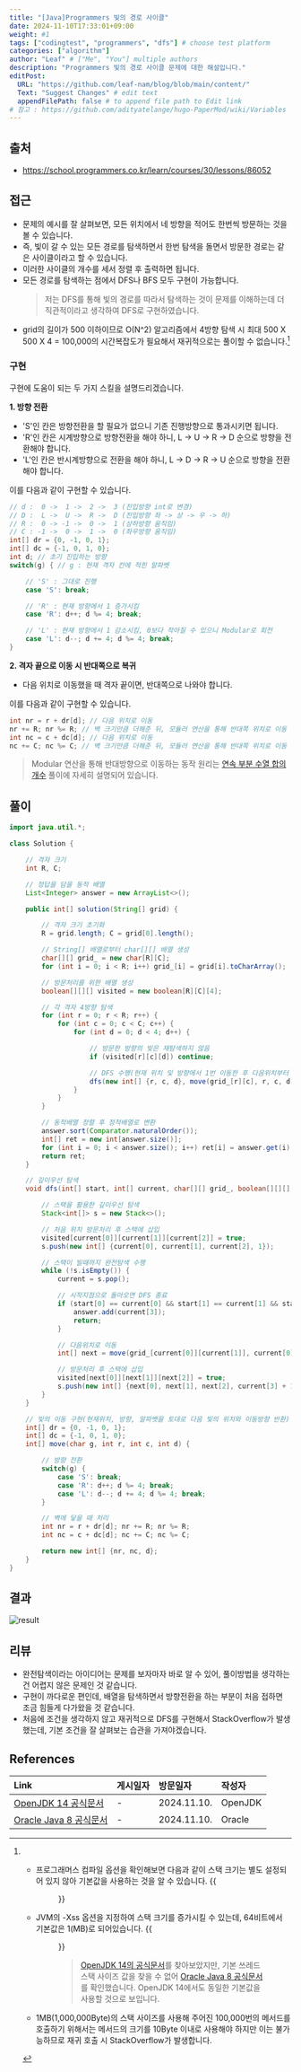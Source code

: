 ```yaml
---
title: "[Java]Programmers 빛의 경로 사이클"
date: 2024-11-10T17:33:01+09:00
weight: #1
tags: ["codingtest", "programmers", "dfs"] # choose test platform
categories: ["algorithm"]
author: "Leaf" # ["Me", "You"] multiple authors
description: "Programmers 빛의 경로 사이클 문제에 대한 해설입니다."
editPost:
  URL: "https://github.com/leaf-nam/blog/blob/main/content/"
  Text: "Suggest Changes" # edit text
  appendFilePath: false # to append file path to Edit link
# 참고 : https://github.com/adityatelange/hugo-PaperMod/wiki/Variables
---
```


## 출처

- https://school.programmers.co.kr/learn/courses/30/lessons/86052

## 접근

- 문제의 예시를 잘 살펴보면, 모든 위치에서 네 방향을 적어도 한번씩 방문하는 것을 볼 수 있습니다.
- 즉, 빛이 갈 수 있는 모든 경로를 탐색하면서 한번 탐색을 돌면서 방문한 경로는 같은 사이클이라고 할 수 있습니다.
- 이러한 사이클의 개수를 세서 정렬 후 출력하면 됩니다.
- 모든 경로를 탐색하는 점에서 DFS나 BFS 모두 구현이 가능합니다.
  > 저는 DFS를 통해 빛의 경로를 따라서 탐색하는 것이 문제를 이해하는데 더 직관적이라고 생각하여 DFS로 구현하였습니다.
- grid의 길이가 500 이하이므로 O(N^2) 알고리즘에서 4방향 탐색 시 최대 500 X 500 X 4 = 100,000의 시간복잡도가 필요해서 재귀적으로는 풀이할 수 없습니다.[^1]

### 구현

구현에 도움이 되는 두 가지 스킬을 설명드리겠습니다.

**1. 방향 전환**

- 'S'인 칸은 방향전환을 할 필요가 없으니 기존 진행방향으로 통과시키면 됩니다.
- 'R'인 칸은 시계방향으로 방향전환을 해야 하니, L -> U -> R -> D 순으로 방향을 전환해야 합니다.
- 'L'인 칸은 반시계방향으로 전환을 해야 하니, L -> D -> R -> U 순으로 방향을 전환해야 합니다.

이를 다음과 같이 구현할 수 있습니다.

```java
// d :  0 ->  1 ->  2 ->  3 (진입방향 int로 변경)
// D :  L ->  U ->  R ->  D (진입방향 좌 -> 상 -> 우 -> 하)
// R :  0 -> -1 ->  0 ->  1 (상하방향 움직임)
// C : -1 ->  0 ->  1 ->  0 (좌우방향 움직임)
int[] dr = {0, -1, 0, 1};
int[] dc = {-1, 0, 1, 0};
int d; // 초기 진입하는 방향
switch(g) { // g : 현재 격자 칸에 적힌 알파벳

    // 'S' : 그대로 진행
    case 'S': break;

    // 'R' : 현재 방향에서 1 증가시킴
    case 'R': d++; d %= 4; break;

    // 'L' : 현재 방향에서 1 감소시킴, 0보다 작아질 수 있으니 Modular로 회전
    case 'L': d--; d += 4; d %= 4; break;
}
```

**2. 격자 끝으로 이동 시 반대쪽으로 복귀**

- 다음 위치로 이동했을 때 격자 끝이면, 반대쪽으로 나와야 합니다.

이를 다음과 같이 구현할 수 있습니다.

```java
int nr = r + dr[d]; // 다음 위치로 이동
nr += R; nr %= R; // 벽 크기만큼 더해준 뒤, 모듈러 연산을 통해 반대쪽 위치로 이동
int nc = c + dc[d]; // 다음 위치로 이동
nc += C; nc %= C; // 벽 크기만큼 더해준 뒤, 모듈러 연산을 통해 반대쪽 위치로 이동
```

> Modular 연산을 통해 반대방향으로 이동하는 동작 원리는 [연속 부분 수열 합의 개수](https://1eaf.site/cote/programmers_%EC%97%B0%EC%86%8D_%EB%B6%80%EB%B6%84_%EC%88%98%EC%97%B4_%ED%95%A9%EC%9D%98_%EA%B0%9C%EC%88%98/) 풀이에 자세히 설명되어 있습니다.

## 풀이

```java
import java.util.*;

class Solution {

    // 격자 크기
    int R, C;

    // 정답을 담을 동적 배열
    List<Integer> answer = new ArrayList<>();

    public int[] solution(String[] grid) {

        // 격자 크기 초기화
        R = grid.length; C = grid[0].length();

        // String[] 배열로부터 char[][] 배열 생성
        char[][] grid_ = new char[R][C];
        for (int i = 0; i < R; i++) grid_[i] = grid[i].toCharArray();

        // 방문처리를 위한 배열 생성
        boolean[][][] visited = new boolean[R][C][4];

        // 각 격자 4방향 탐색
        for (int r = 0; r < R; r++) {
            for (int c = 0; c < C; c++) {
                for (int d = 0; d < 4; d++) {

                    // 방문한 방향의 빛은 재탐색하지 않음
                    if (visited[r][c][d]) continue;

                    // DFS 수행(현재 위치 및 방향에서 1번 이동한 후 다음위치부터 DFS)
                    dfs(new int[] {r, c, d}, move(grid_[r][c], r, c, d), grid_, visited);
                }
            }
        }

        // 동적배열 정렬 후 정적배열로 변환
        answer.sort(Comparator.naturalOrder());
        int[] ret = new int[answer.size()];
        for (int i = 0; i < answer.size(); i++) ret[i] = answer.get(i);
        return ret;
    }

    // 깊이우선 탐색
    void dfs(int[] start, int[] current, char[][] grid_, boolean[][][] visited) {

        // 스택을 활용한 깊이우선 탐색
        Stack<int[]> s = new Stack<>();

        // 처음 위치 방문처리 후 스택에 삽입
        visited[current[0]][current[1]][current[2]] = true;
        s.push(new int[] {current[0], current[1], current[2], 1});

        // 스택이 빌때까지 완전탐색 수행
        while (!s.isEmpty()) {
            current = s.pop();

            // 시작지점으로 돌아오면 DFS 종료
            if (start[0] == current[0] && start[1] == current[1] && start[2] == current[2]) {
                answer.add(current[3]);
                return;
            }

            // 다음위치로 이동
            int[] next = move(grid_[current[0]][current[1]], current[0], current[1], current[2]);

            // 방문처리 후 스택에 삽입
            visited[next[0]][next[1]][next[2]] = true;
            s.push(new int[] {next[0], next[1], next[2], current[3] + 1});
        }
    }

    // 빛의 이동 구현(현재위치, 방향, 알파벳을 토대로 다음 빛의 위치와 이동방향 반환)
    int[] dr = {0, -1, 0, 1};
    int[] dc = {-1, 0, 1, 0};
    int[] move(char g, int r, int c, int d) {

        // 방향 전환
        switch(g) {
            case 'S': break;
            case 'R': d++; d %= 4; break;
            case 'L': d--; d += 4; d %= 4; break;
        }

        // 벽에 닿을 때 처리
        int nr = r + dr[d]; nr += R; nr %= R;
        int nc = c + dc[d]; nc += C; nc %= C;

        return new int[] {nr, nc, d};
    }
}
```

## 결과

![result](result.png)

## 리뷰

- 완전탐색이라는 아이디어는 문제를 보자마자 바로 알 수 있어, 풀이방법을 생각하는건 어렵지 않은 문제인 것 같습니다.
- 구현이 까다로운 편인데, 배열을 탐색하면서 방향전환을 하는 부분이 처음 접하면 조금 힘들게 다가왔을 것 같습니다.
- 처음에 조건을 생각하지 않고 재귀적으로 DFS를 구현해서 StackOverflow가 발생했는데, 기본 조건을 잘 살펴보는 습관을 가져야겠습니다.

## References

| Link                                                                                           | 게시일자 | 방문일자    | 작성자  |
| :--------------------------------------------------------------------------------------------- | :------- | :---------- | :------ |
| [OpenJDK 14 공식문서](https://openjdk.org/projects/jdk/14/)                                    | -        | 2024.11.10. | OpenJDK |
| [Oracle Java 8 공식문서](https://docs.oracle.com/javase/8/docs/technotes/tools/unix/java.html) | -        | 2024.11.10. | Oracle  |

[^1]:
    - 프로그래머스 컴파일 옵션을 확인해보면 다음과 같이 스택 크기는 별도 설정되어 있지 않아 기본값을 사용하는 것을 알 수 있습니다.
      {{<figure src="solve1.png" caption="프로그래머스 컴파일 옵션">}}
    - JVM의 -Xss 옵션을 지정하여 스택 크기를 증가시킬 수 있는데, 64비트에서 기본값은 1(MB)로 되어있습니다.
      {{<figure src="solve2.png" caption="Java 8의 기본 쓰레드 스택 사이즈">}}

      > [OpenJDK 14의 공식문서](https://openjdk.org/projects/jdk/14/)를 찾아보았지만, 기본 쓰레드 스택 사이즈 값을 찾을 수 없어 [Oracle Java 8 공식문서](https://docs.oracle.com/javase/8/docs/technotes/tools/unix/java.html)를 확인했습니다. OpenJDK 14에서도 동일한 기본값을 사용할 것으로 보입니다.

    - 1MB(1,000,000Byte)의 스택 사이즈를 사용해 주어진 100,000번의 메서드를 호출하기 위해서는 메서드의 크기를 10Byte 이내로 사용해야 하지만 이는 불가능하므로 재귀 호출 시 StackOverflow가 발생합니다.
